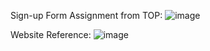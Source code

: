 Sign-up Form Assignment from TOP:
![image](https://github.com/user-attachments/assets/bb89bf42-1073-4515-a879-bd5a28c9d928)

Website Reference:
![image](https://github.com/user-attachments/assets/ab209af8-cb8e-46b9-9686-86f93f95d18f)
